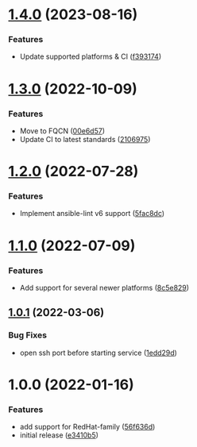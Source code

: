 # [1.4.0](https://github.com/de-it-krachten/ansible-role-ufw/compare/v1.3.0...v1.4.0) (2023-08-16)


### Features

* Update supported platforms & CI ([f393174](https://github.com/de-it-krachten/ansible-role-ufw/commit/f3931743ec8e8f0b67fea3fd7d26c9f667faf8c5))

# [1.3.0](https://github.com/de-it-krachten/ansible-role-ufw/compare/v1.2.0...v1.3.0) (2022-10-09)


### Features

* Move to FQCN ([00e6d57](https://github.com/de-it-krachten/ansible-role-ufw/commit/00e6d5796b1c86c56d6f82e315ea991ba134fa61))
* Update CI to latest standards ([2106975](https://github.com/de-it-krachten/ansible-role-ufw/commit/21069759627f7ddcbdf4ba358867b0204e23ae4d))

# [1.2.0](https://github.com/de-it-krachten/ansible-role-ufw/compare/v1.1.0...v1.2.0) (2022-07-28)


### Features

* Implement ansible-lint v6 support ([5fac8dc](https://github.com/de-it-krachten/ansible-role-ufw/commit/5fac8dc2d4511535de74c08fbeb2e8558df490ce))

# [1.1.0](https://github.com/de-it-krachten/ansible-role-ufw/compare/v1.0.1...v1.1.0) (2022-07-09)


### Features

* Add support for several newer platforms ([8c5e829](https://github.com/de-it-krachten/ansible-role-ufw/commit/8c5e82941f4d0e3ffd963e8f6db8236afc16ca0e))

## [1.0.1](https://github.com/de-it-krachten/ansible-role-ufw/compare/v1.0.0...v1.0.1) (2022-03-06)


### Bug Fixes

* open ssh port before starting service ([1edd29d](https://github.com/de-it-krachten/ansible-role-ufw/commit/1edd29d21477533959a6af2e78c3c28d423fa9a5))

# 1.0.0 (2022-01-16)


### Features

* add support for RedHat-family ([56f636d](https://github.com/de-it-krachten/ansible-role-ufw/commit/56f636dbc8f20f4102b4451b3bf1bb322cd65781))
* initial release ([e3410b5](https://github.com/de-it-krachten/ansible-role-ufw/commit/e3410b5c2093e5f4db8101ceae0414bbfc35ecae))
